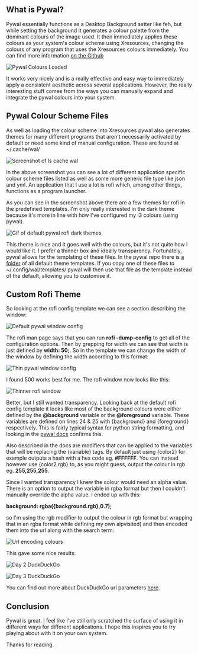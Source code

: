 ## What is Pywal?

Pywal essentially functions as a Desktop Background setter like feh, but while setting the background
it generates a colour palette from the dominant colours of the image used. It then immediately applies
these colours as your system's colour scheme using Xresources, changing the colours of any program that
uses the Xresources colours immediately. You can find more information [on the Github](https://github.com/dylanaraps/pywal)

![Pywal Colours Loaded](/static/blog/images/getting-creative-pywal/pywal-colours-loaded.png)

It works very nicely and is a really effective and easy way to immediately apply a consistent aesthetic
across several applications. However, the really interesting stuff comes from the ways you can manually
expand and integrate the pywal colours into your system.

## Pywal Colour Scheme Files

As well as loading the colour scheme into Xresources pywal also generates themes for many different programs
that aren't necessarily activated by default or need some kind of manual configuration. These are found at
~/.cache/wal/

![Screenshot of ls cache wal](/static/blog/images/getting-creative-pywal/ls-cache-wal.png)

In the above screenshot you can see a lot of different application specific colour scheme files listed as
well as some more generic file type like json and yml. An application that I use a lot is rofi which, among
other things, functions as a program launcher.

As you can see in the screenshot above there are a few themes for rofi in the predefined templates.
I'm only really interested in the dark theme because it's more in line with how I've configured my i3 colours (using pywal).

![Gif of default pywal rofi dark themes](/static/blog/images/getting-creative-pywal/rofi-unedited-dark-theme.gif)

This theme is nice and it goes well with the colours, but it's not quite how I would like it. I prefer a
thinner box and ideally transparency. Fortunately, pywal allows for the templating of these files.
In the pywal repo there is [a folder](https://github.com/dylanaraps/pywal/tree/master/pywal/templates) of all default theme templates.
If you copy one of these files to ~/.config/wal/templates/ pywal will then use that file as the template
instead of the default, allowing you to customise it.

## Custom Rofi Theme

So looking at the rofi config template we can see a section describing the window:

![Default pywal window config](/static/blog/images/getting-creative-pywal/default-pywal-window-config.png)

The rofi man page says that you can run **rofi -dump-config** to get all of the configuration options.
Then by grepping for width we can see that width is just defined by **width: 50;**. So in the template
we can change the width of the window by defining the width according to this format:

![Thin pywal window config](/static/blog/images/getting-creative-pywal/thin-pywal-window-config.png)

I found 500 works best for me. The rofi window now looks like this:

![Thinner rofi window](/static/blog/images/getting-creative-pywal/rofi-thinner-but-opaque.gif)

Better, but I still wanted transparency. Looking back at the default rofi config template it looks
like most of the background colours were either defined by the **@background** variable or the **@foreground**
variable. These variables are defined on lines 24 & 25 with {background} and {foreground} respectively.
This is fairly typical syntax for python string formatting, and looking in the [pywal docs](https://github.com/dylanaraps/pywal/wiki/User-Template-Files) confirms this.

Also described in the docs are modifiers that can be applied to the variables that will be replacing the
{variable} tags. By default just using {color2} for example outputs a hash with a hex code eg. **#FFFFFF**.
You can instead however use {color2.rgb} to, as you might guess, output the colour in rgb eg. **255,255,255**.

Since I wanted transparency I knew the colour would need an alpha value. There is an option to output the
variable in rgba format but then I couldn't manually override the alpha value. I ended up with this:

**background: rgba({background.rgb},0.7);**

so I'm using the rgb modifier to output the colour in rgb format but wrapping that in an rgba format
while defining my own alpvisited) and then encoded them into
the url along with the search term:

![Url encoding colours](/static/blog/images/getting-creative-pywal/url-encoding.png)

This gave some nice results:

![Day 2 DuckDuckGo](/static/blog/images/getting-creative-pywal/day2-ddg.png)

![Day 3 DuckDuckGo](/static/blog/images/getting-creative-pywal/day3-ddg.png)

You can find out more about DuckDuckGo url parameters [here](https://duckduckgo.com/params).

## Conclusion

Pywal is great. I feel like I've still only scratched the surface of using it in different ways for different
applications. I hope this inspires you to try playing about with it on your own system.

Thanks for reading.
